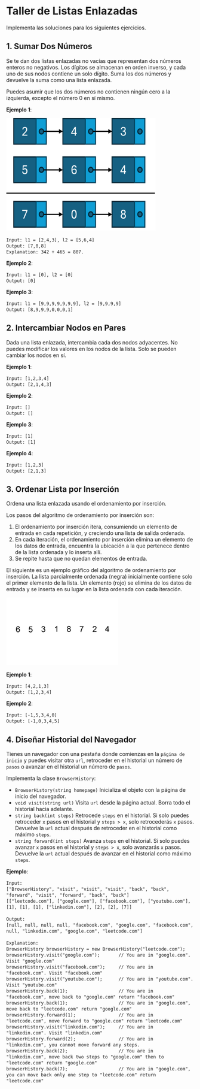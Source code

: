 # Taller de Listas Enlazadas

Implementa las soluciones para los siguientes ejercicios.

## 1. Sumar Dos Números
Se te dan dos listas enlazadas no vacías que representan dos 
números enteros no negativos. Los dígitos se almacenan en orden inverso, 
y cada uno de sus nodos contiene un solo dígito. Suma los dos 
números y devuelve la suma como una lista enlazada.

Puedes asumir que los dos números no contienen ningún cero a la izquierda, 
excepto el número 0 en sí mismo.

**Ejemplo 1**:

<img height="300" src="./assets/example_sum_linkedlist.png" width="400"/>

```
Input: l1 = [2,4,3], l2 = [5,6,4]
Output: [7,0,8]
Explanation: 342 + 465 = 807.
```

**Ejemplo 2**:
```
Input: l1 = [0], l2 = [0]
Output: [0]
```

**Ejemplo 3**:
```
Input: l1 = [9,9,9,9,9,9,9], l2 = [9,9,9,9]
Output: [8,9,9,9,0,0,0,1]
``` 

## 2. Intercambiar Nodos en Pares

Dada una lista enlazada, intercambia cada dos nodos adyacentes. No puedes
modificar los valores en los nodos de la lista. Solo se pueden cambiar los nodos en sí.

**Ejemplo 1**:

```
Input: [1,2,3,4]
Output: [2,1,4,3]
```

**Ejemplo 2**:

```
Input: []
Output: []
```

**Ejemplo 3**:

```
Input: [1]
Output: [1]
```

**Ejemplo 4**:

```
Input: [1,2,3]
Output: [2,1,3]
```

## 3. Ordenar Lista por Inserción

Ordena una lista enlazada usando el ordenamiento por inserción.

Los pasos del algoritmo de ordenamiento por inserción son:

1. El ordenamiento por inserción itera, consumiendo un elemento de entrada en cada 
repetición, y creciendo una lista de salida ordenada.
2. En cada iteración, el ordenamiento por inserción elimina un elemento de los
datos de entrada, encuentra la ubicación a la que pertenece dentro de la lista
ordenada y lo inserta allí.
3. Se repite hasta que no quedan elementos de entrada.

El siguiente es un ejemplo gráfico del algoritmo de ordenamiento por inserción.
La lista parcialmente ordenada (negra) inicialmente contiene solo el primer
elemento de la lista. Un elemento (rojo) se elimina de los datos de entrada
y se inserta en su lugar en la lista ordenada con cada iteración.

![](./assets/Insertion-sort-example-300px.gif)

**Ejemplo 1**:

```
Input: [4,2,1,3]
Output: [1,2,3,4]
```

**Ejemplo 2**:

```
Input: [-1,5,3,4,0]
Output: [-1,0,3,4,5]
```

## 4. Diseñar Historial del Navegador

Tienes un navegador con una pestaña donde comienzas en la `página de inicio` 
y puedes visitar otra `url`, retroceder en el historial un número de 
`pasos` o avanzar en el historial un número de `pasos`.

Implementa la clase `BrowserHistory`:

- `BrowserHistory(string homepage)` Inicializa el objeto con la 
  página de inicio del navegador.
- `void visit(string url)` Visita `url` desde la página actual. 
  Borra todo el historial hacia adelante.
- `string back(int steps)` Retrocede `steps` en el historial. Si solo puedes 
  retroceder `x` pasos en el historial y `steps > x`, solo retrocederás 
  `x` pasos. Devuelve la `url` actual después de retroceder en el historial 
  como máximo `steps`.
- `string forward(int steps)` Avanza `steps` en el historial. Si solo puedes 
  avanzar `x` pasos en el historial y `steps > x`, solo avanzarás 
  `x` pasos. Devuelve la `url` actual después de avanzar en el historial 
  como máximo `steps`.

**Ejemplo**:

```
Input:
["BrowserHistory", "visit", "visit", "visit", "back", "back", "forward", "visit", "forward", "back", "back"]
[["leetcode.com"], ["google.com"], ["facebook.com"], ["youtube.com"], [1], [1], [1], ["linkedin.com"], [2], [2], [7]]

Output:
[null, null, null, null, "facebook.com", "google.com", "facebook.com", null, "linkedin.com", "google.com", "leetcode.com"]

Explanation:
BrowserHistory browserHistory = new BrowserHistory("leetcode.com");
browserHistory.visit("google.com");       // You are in "google.com". Visit "google.com"
browserHistory.visit("facebook.com");     // You are in "facebook.com". Visit "facebook.com"
browserHistory.visit("youtube.com");      // You are in "youtube.com". Visit "youtube.com"
browserHistory.back(1);                   // You are in "facebook.com", move back to "google.com" return "facebook.com"
browserHistory.back(1);                   // You are in "google.com", move back to "leetcode.com" return "google.com"
browserHistory.forward(1);                // You are in "leetcode.com", move forward to "google.com" return "leetcode.com"
browserHistory.visit("linkedin.com");     // You are in "linkedin.com". Visit "linkedin.com"
browserHistory.forward(2);                // You are in "linkedin.com", you cannot move forward any steps.
browserHistory.back(2);                   // You are in "linkedin.com", move back two steps to "google.com" then to "leetcode.com" return "google.com"
browserHistory.back(7);                   // You are in "google.com", you can move back only one step to "leetcode.com" return "leetcode.com"
```